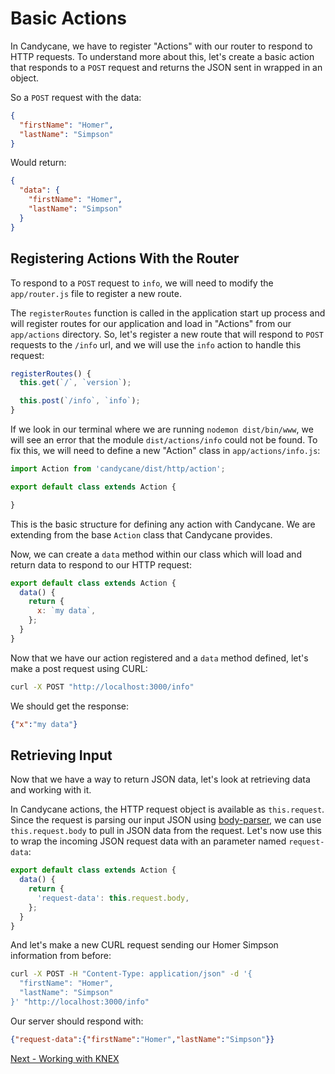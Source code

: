# Basic Actions

In Candycane, we have to register "Actions" with our router to respond to HTTP requests.
To understand more about this, let's create a basic action that responds to a `POST` request and returns the JSON sent in wrapped in an object.

So a `POST` request with the data:

```json
{
  "firstName": "Homer",
  "lastName": "Simpson"
}
```

Would return:

```json
{
  "data": {
    "firstName": "Homer",
    "lastName": "Simpson"
  }
}
```

## Registering Actions With the Router

To respond to a `POST` request to `info`, we will need to modify the `app/router.js` file to register a new route.

The `registerRoutes` function is called in the application start up process and will register routes for our application and load in "Actions" from our `app/actions` directory.
So, let's register a new route that will respond to `POST` requests to the `/info` url, and we will use the `info` action to handle this request:

```js
registerRoutes() {
  this.get(`/`, `version`);

  this.post(`/info`, `info`);
}
```

If we look in our terminal where we are running `nodemon dist/bin/www`, we will see an error that the module `dist/actions/info` could not be found.
To fix this, we will need to define a new "Action" class in `app/actions/info.js`:

```js
import Action from 'candycane/dist/http/action';

export default class extends Action {

}
```

This is the basic structure for defining any action with Candycane.
We are extending from the base `Action` class that Candycane provides.

Now, we can create a `data` method within our class which will load and return data to respond to our HTTP request:

```js
export default class extends Action {
  data() {
    return {
      x: `my data`,
    };
  }
}
```

Now that we have our action registered and a `data` method defined, let's make a post request using CURL:

```bash
curl -X POST "http://localhost:3000/info"
```

We should get the response:

```json
{"x":"my data"}
```

## Retrieving Input

Now that we have a way to return JSON data, let's look at retrieving data and working with it.

In Candycane actions, the HTTP request object is available as `this.request`.
Since the request is parsing our input JSON using [body-parser](https://github.com/expressjs/body-parser), we can use `this.request.body` to pull in JSON data from the request.
Let's now use this to wrap the incoming JSON request data with an parameter named `request-data`:

```js
export default class extends Action {
  data() {
    return {
      'request-data': this.request.body,
    };
  }
}
```

And let's make a new CURL request sending our Homer Simpson information from before:

```bash
curl -X POST -H "Content-Type: application/json" -d '{
  "firstName": "Homer",
  "lastName": "Simpson"
}' "http://localhost:3000/info"
```

Our server should respond with:

```json
{"request-data":{"firstName":"Homer","lastName":"Simpson"}}
```

[Next - Working with KNEX](./knex.md)
